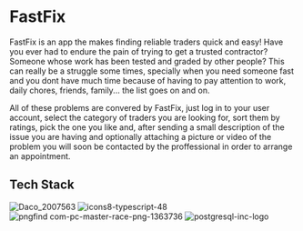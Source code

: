 # FastFix

FastFix is an app the makes finding reliable traders quick and easy! Have you ever had to endure the pain of trying to get a trusted contractor?
Someone whose work has been tested and graded by other people? This can really be a struggle some times, specially when you need someone fast and you dont have much time
because of having to pay attention to work, daily chores, friends, family... the list goes on and on. 

All of these problems are convered by FastFix, just log in to your user account, select the category of traders you are looking for, sort them by ratings, pick the one you like 
and, after sending a small description of the issue you are having and optionally attaching a  picture or video of the problem you will soon be contacted by the proffessional in order to 
arrange an appointment. 





## Tech Stack
![Daco_2007563](https://user-images.githubusercontent.com/70608198/119220701-127a8680-baec-11eb-9d47-ad2f7b755647.png)
![icons8-typescript-48](https://user-images.githubusercontent.com/70608198/119220802-92a0ec00-baec-11eb-91cd-1a8e0f706b5c.png)
![pngfind com-pc-master-race-png-1363736](https://user-images.githubusercontent.com/70608198/119220898-f88d7380-baec-11eb-8808-936c5efa7e7f.png)
![postgresql-inc-logo](https://user-images.githubusercontent.com/70608198/119220838-bebc6d00-baec-11eb-941b-962800aecc0e.png)

